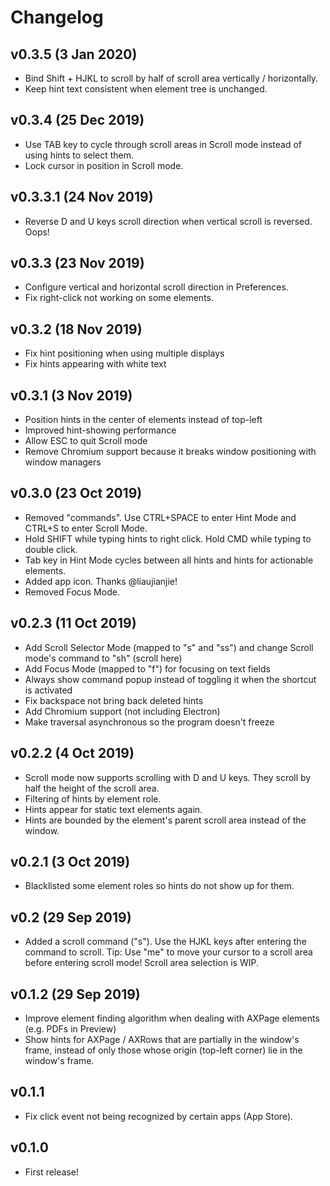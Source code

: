 # Changelog

## v0.3.5 (3 Jan 2020)

- Bind Shift + HJKL to scroll by half of scroll area vertically / horizontally.
- Keep hint text consistent when element tree is unchanged.

## v0.3.4 (25 Dec 2019)

- Use TAB key to cycle through scroll areas in Scroll mode instead of using hints to select them.
- Lock cursor in position in Scroll mode.

## v0.3.3.1 (24 Nov 2019)

- Reverse D and U keys scroll direction when vertical scroll is reversed. Oops!

## v0.3.3 (23 Nov 2019)

- Configure vertical and horizontal scroll direction in Preferences.
- Fix right-click not working on some elements.

## v0.3.2 (18 Nov 2019)

- Fix hint positioning when using multiple displays
- Fix hints appearing with white text

## v0.3.1 (3 Nov 2019)

- Position hints in the center of elements instead of top-left
- Improved hint-showing performance
- Allow ESC to quit Scroll mode
- Remove Chromium support because it breaks window positioning with window managers

## v0.3.0 (23 Oct 2019)

- Removed "commands". Use CTRL+SPACE to enter Hint Mode and CTRL+S to enter Scroll Mode.
- Hold SHIFT while typing hints to right click. Hold CMD while typing to double click.
- Tab key in Hint Mode cycles between all hints and hints for actionable elements.
- Added app icon. Thanks @liaujianjie!
- Removed Focus Mode.

## v0.2.3 (11 Oct 2019)

- Add Scroll Selector Mode (mapped to "s" and "ss") and change Scroll mode's command to "sh" (scroll here)
- Add Focus Mode (mapped to "f") for focusing on text fields
- Always show command popup instead of toggling it when the shortcut is activated
- Fix backspace not bring back deleted hints
- Add Chromium support (not including Electron)
- Make traversal asynchronous so the program doesn't freeze

## v0.2.2 (4 Oct 2019)

- Scroll mode now supports scrolling with D and U keys. They scroll by half the height of the scroll area.
- Filtering of hints by element role.
- Hints appear for static text elements again.
- Hints are bounded by the element's parent scroll area instead of the window.

## v0.2.1 (3 Oct 2019)

- Blacklisted some element roles so hints do not show up for them.

## v0.2 (29 Sep 2019)

- Added a scroll command ("s"). Use the HJKL keys after entering the command to scroll. Tip: Use "me" to move your cursor to a scroll area before entering scroll mode! Scroll area selection is WIP.

## v0.1.2 (29 Sep 2019)

- Improve element finding algorithm when dealing with AXPage elements (e.g. PDFs in Preview)
- Show hints for AXPage / AXRows that are partially in the window's frame, instead of only those whose origin (top-left corner) lie in the window's frame.

## v0.1.1

- Fix click event not being recognized by certain apps (App Store).

## v0.1.0

- First release!

